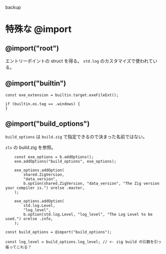 backup

# 特殊な @import
## @import("root")

エントリーポイントの struct を得る。
`std.log` のカスタマイズで使われている。

## @import("builtin")

```zig
const exe_extension = builtin.target.exeFileExt();

if (builtin.os.tag == .windows) {
}
```

## @import("build_options") 

`build_options` は `build.zig` で指定できるので決まった名前ではない。

`zls` の build.zig を参照。

```zig:build.zig
    const exe_options = b.addOptions();
    exe.addOptions("build_options", exe_options);

    exe_options.addOption(
        shared.ZigVersion,
        "data_version",
        b.option(shared.ZigVersion, "data_version", "The Zig version your compiler is.") orelse .master,
    );

    exe_options.addOption(
        std.log.Level,
        "log_level",
        b.option(std.log.Level, "log_level", "The Log Level to be used.") orelse .info,
    );
```

```zig:src/main.zig
const build_options = @import("build_options");

const log_level = build_options.log_level; // <- zig build の引数を引っ張ってこれる？
```
